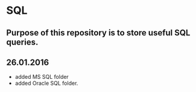 # SQL
Purpose of this repository is to store useful SQL queries.
----------------------------------------------------------
26.01.2016
----------------------------------------------------------
- added MS SQL folder
- added Oracle SQL folder.
